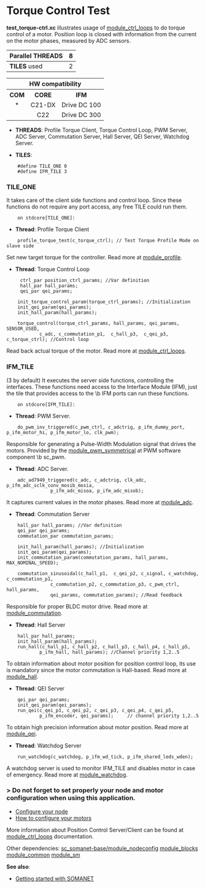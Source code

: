 Torque Control Test
===============
**test_torque-ctrl.xc** illustrates usage of [module_ctrl_loops]() to do torque control of a motor. Position loop is closed with information from the current on the motor phases, measured by ADC sensors.

|Parallel **THREADS** | 8 |
---------------------------|-----------------------|
|**TILES** used | 2 |
    

<table  class="hw_comp" align="center" cellpadding="2" width="50%">
<tr align="center">
    <th colspan="3">HW compatibility</th>
  <tr align="center">
    <th>COM</th>
    <th>CORE</th>
    <th>IFM</th>
  </tr>
  <tr align="center">
    <td>*</td>
    <td>C21-DX</td>
   <td>Drive DC 100</td>
 </tr>
  <tr align="center">
    <td></td>
    <td>C22</td>
    <td>Drive DC 300</td>
  </tr>
</table>

- **THREADS**: Profile Torque Client, Torque Control Loop, PWM Server, ADC Server, Commutation Server, Hall Server, QEI Server, Watchdog Server.

- **TILES**:
```
	#define TILE_ONE 0
	#define IFM_TILE 3
```
### **TILE_ONE**
It takes care of the client side functions and control loop. Since these functions do not require any port access, any free TILE could run them.
```
	on stdcore[TILE_ONE]:
```
- **Thread**: Profile Torque Client
```
	profile_torque_test(c_torque_ctrl); // Test Torque Profile Mode on slave side
```
Set new target torque for the controller. Read more at [module_profile]().


- **Thread**: Torque Control Loop

```
	 ctrl_par position_ctrl_params; //Var definition
	 hall_par hall_params;
	 qei_par qei_params;

	init_torque_control_param(torque_ctrl_params); //Initialization
	init_qei_param(qei_params);
	init_hall_param(hall_params);

	torque_control(torque_ctrl_params, hall_params, qei_params, SENSOR_USED, 
			c_adc, c_commutation_p1,  c_hall_p3,  c_qei_p3, c_torque_ctrl); //Control loop
```		
Read back actual torque of the motor. Read more at [module_ctrl_loops]().

### **IFM_TILE** 
(3 by default)
It executes the server side functions, controlling the interfaces. These functions need access to the Interface Module (IFM), just the tile that provides access to the \b IFM ports can run these functions.  

```
	on stdcore[IFM_TILE]: 
```
- **Thread**: PWM Server.
```
	do_pwm_inv_triggered(c_pwm_ctrl, c_adctrig, p_ifm_dummy_port, p_ifm_motor_hi, p_ifm_motor_lo, clk_pwm);
```
Responsible for generating a Pulse-Width Modulation signal that drives the motors. Provided by the [module_pwm_symmetrical]() at PWM software component \b sc_pwm.

- **Thread**: ADC Server.
```	
	adc_ad7949_triggered(c_adc, c_adctrig, clk_adc, p_ifm_adc_sclk_conv_mosib_mosia,
				p_ifm_adc_misoa, p_ifm_adc_misob);
```
It captures current values in the motor phases. Read more at [module_adc]().

- **Thread**: Commutation Server 
```
	hall_par hall_params; //Var definition
	qei_par qei_params;
	commutation_par commutation_params;

	init_hall_param(hall_params); //Initialization
	init_qei_param(qei_params);
	init_commutation_param(commutation_params, hall_params, MAX_NOMINAL_SPEED); 

	commutation_sinusoidal(c_hall_p1,  c_qei_p2, c_signal, c_watchdog, c_commutation_p1,
				c_commutation_p2, c_commutation_p3, c_pwm_ctrl, hall_params,
				qei_params, commutation_params); //Read feedback
```

Responsible for proper BLDC motor drive. Read more at [module_commutation]().

- **Thread**: Hall Server
```
	hall_par hall_params;
	init_hall_param(hall_params);
	run_hall(c_hall_p1, c_hall_p2, c_hall_p3, c_hall_p4, c_hall_p5,
			p_ifm_hall, hall_params); //Channel priority 1,2..5
```
To obtain information about motor position for position control loop, its use is mandatory since the motor commutation is Hall-based. Read more at [module_hall]().

- **Thread**: QEI Server
```
	qei_par qei_params;
	init_qei_param(qei_params);
	run_qei(c_qei_p1, c_qei_p2, c_qei_p3, c_qei_p4, c_qei_p5,
			p_ifm_encoder, qei_params);  	// channel priority 1,2..5
```
To obtain high precision information about motor position. Read more at [module_qei]().

- **Thread**: Watchdog Server
```
	run_watchdog(c_watchdog, p_ifm_wd_tick, p_ifm_shared_leds_wden);
```
A watchdog server is used to monitor IFM_TILE and disables motor in case of emergency. Read more at [module_watchdog]().

### > **Do not forget to set properly your node and motor configuration when using this application**.

- [Configure your node]() 
- [How to configure your motors]()

More information about Position Control Server/Client can be found at [module_ctrl_loops]() documentation.

Other dependencies:  [sc_somanet-base/module_nodeconfig]() [module_blocks]() [module_common]() [module_sm]() 

**See also**:

- [Getting started with SOMANET](http://doc.synapticon.com/wiki/index.php/Category:Getting_Started_with_SOMANET)  
